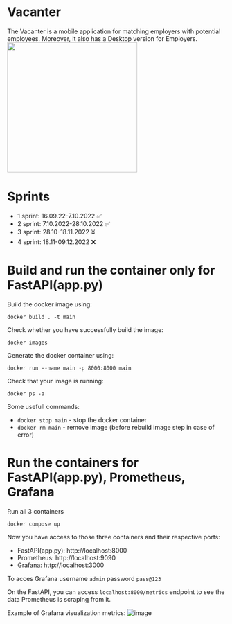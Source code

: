 # Vacanter
The Vacanter is a mobile application for matching employers with potential employees. Moreover, it also has a Desktop version for Employers.
<img src="https://user-images.githubusercontent.com/55112338/197409494-8b04a651-0cd0-43fc-a703-a393672411d6.svg" width="300" height="300">
# Sprints
- 1 sprint: 16.09.22-7.10.2022 ✅
- 2 sprint: 7.10.2022-28.10.2022 ✅
- 3 sprint: 28.10-18.11.2022 ⏳
- 4 sprint: 18.11-09.12.2022 ❌
# Build and run the container only for FastAPI(app.py)
Build the docker image using:
```
docker build . -t main 
```
Check whether you have successfully build the image:
```
docker images  
```
Generate the docker container using:
```
docker run --name main -p 8000:8000 main 
```
Check that your image is running:
```
docker ps -a 
```
Some usefull commands:

- ```docker stop main``` - stop the docker container
- ```docker rm main``` - remove image (before rebuild image step in case of error)
# Run the containers for FastAPI(app.py), Prometheus, Grafana
Run all 3 containers
```
docker compose up
```
Now you have access to those three containers and their respective ports:
- FastAPI(app.py): http://localhost:8000
- Prometheus: http://localhost:9090
- Grafana: http://localhost:3000

To acces Grafana username ```admin``` password ```pass@123```

On the FastAPI, you can access ```localhost:8000/metrics``` endpoint to see the data Prometheus is scraping from it.

Example of Grafana visualization metrics:
![image](https://user-images.githubusercontent.com/55112338/202467963-4f1c8e44-f560-4c03-8f2f-2155e906d7b4.png)
